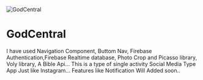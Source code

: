 ![GodCentral](https://user-images.githubusercontent.com/70008047/126960475-e2dba88d-9cf0-44d3-b01d-b8d0941044dd.gif)
# GodCentral
I have used Navigation Component, Buttom Nav,
Firebase Authentication,Firebase Realtime database,
Photo Crop and Picasso library, Voly library,
A Bible Api...
This is a type of single activity Social Media Type App Just like Instagram...
Features like Notification Will Added soon..
